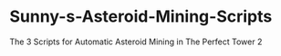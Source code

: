 # Sunny-s-Asteroid-Mining-Scripts
The 3 Scripts for Automatic Asteroid Mining in The Perfect Tower 2
